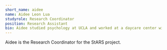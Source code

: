 ```yaml
---
short_name: aidee
name: Aidee Leon Lua
studyrole: Research Coordinator             
position: Research Assistant
bio: Aidee studied psychology at UCLA and worked at a daycare center with infants, toddlers,and preschoolers, inspiring her to work withyoung children as a psychologist. She lives in Los Angeles and likes hiking.
---
```


Aidee is the Research Coordinator for the StARS project.
